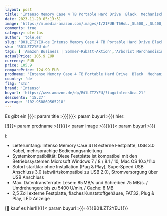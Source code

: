 ```yaml
---
layout: post
title: 'Intenso Memory Case 4 TB Portable Hard Drive  Black  Mechanische Festplatte'
date: 2023-11-20 05:13:51
image: 'https://m.media-amazon.com/images/I/21FUBrT6HoL._SL500_._SL400_.jpg'
comments: true
category: ofertas
author: 'tole.es'
slug: 'B01LZT2YEU-de Intenso Memory Case 4 TB Portable Hard Drive Black...'
sku: 'B01LZT2YEU-de'
tags: [ 'Amazon Business | Sommer-Rabatt-Aktion','Arborist Merchandising Root','Computer & Zubehör','Datenspeicher','Datenspeicher & Netzwerk','Externe Datenspeicher','Externe Festplatten','IT-Zubehör','Self Service','Special Features Stores','Stores','e26659c6-d1cd-45cb-800b-2f9b432b8572_0','e26659c6-d1cd-45cb-800b-2f9b432b8572_1301','e26659c6-d1cd-45cb-800b-2f9b432b8572_7201','intenso','🇩🇪', ]
actualPrice: 105.9 EUR
currency: EUR
price: 105.9
comparePrice: 124.99 EUR
prodname: 'Intenso Memory Case 4 TB Portable Hard Drive  Black  Mechanische Festplatte'
country: 'de'
flag: '🇩🇪'
brand: 'Intenso'
buyurl: 'https://www.amazon.de/dp/B01LZT2YEU/?tag=tolees0ca-21'
descuento: '15.27'
average: '102.950869565218'
---
```


Es gibt ein [{{< param title >}}]({{< param buyurl >}}) hier:

[![{{< param prodname >}}]({{< param image >}})]({{< param buyurl >}})

ℹ️:

- Lieferumfang: Intenso Memory Case 4TB externe Festplatte, USB 3.0 Kabel, mehrsprachige Bedienungsanleitung
- Systemkompatibilität: Diese Festplatte ist kompatibel mit den Betriebssystemen Microsoft Windows 7 / 8 / 8.1 / 10, Mac OS 10.x/11.x
- Sofort startklar ohne Installation (Plug & Play), SuperSpeed USB Anschluss 3.0 (abwärtskompatibel zu USB 2.0), Stromversorgung über USB Anschluss
- Max. Datentransferrate: Lesen: 85 MB/s und Schreiben 75 MB/s. / Umdrehungen: bis zu 5400 U/min. / Cache: 8 MB
- 2,5 Zoll externe Festplatte, flaches Kunststoffgehäuse, FAT32, Plug & Play, LED Anzeige

[🛒 kauf es hier!!]({{< param buyurl >}})
{{<world>}}B01LZT2YEU{{</world>}}
